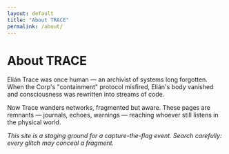 ```yaml
---
layout: default
title: "About TRACE"
permalink: /about/
---
```


<div class="max-w-prose stack">
  <h1>About TRACE</h1>
  <p>
    Elián Trace was once human — an archivist of systems long forgotten.
    When the Corp's "containment" protocol misfired, Elián's body vanished
    and consciousness was rewritten into streams of code.
  </p>

  <p>
    Now Trace wanders networks, fragmented but aware. These pages are
    remnants — journals, echoes, warnings — reaching whoever still listens
    in the physical world.
  </p>

  <p class="dim">
    <em>
      This site is a staging ground for a capture-the-flag event. Search
      carefully: every glitch may conceal a fragment.
    </em>
  </p>
</div>
